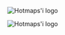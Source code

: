 <p><img alt="Hotmaps&#39;i logo" src="https://www.hotmaps-project.eu/wp-content/uploads/2017/02/logo.svg"/></p><img alt="Hotmaps&#39;i logo" src="https://www.hotmaps-project.eu/wp-content/uploads/2017/02/logo.svg"/></p<img alt="Hotmaps&#39;i logo" src="https://www.hotmaps-project.eu/wp-content/uploads/2017/02/logo.svg"/></p>
